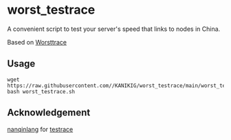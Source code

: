 # worst_testrace

A convenient script to test your server's speed that links to nodes in China.

Based on [Worsttrace](https://t.me/WorstTrace)

## Usage

```shell
wget https://raw.githubusercontent.com//KANIKIG/worst_testrace/main/worst_testrace.sh
bash worst_testrace.sh
```

## Acknowledgement

[nanqinlang](https://github.com/nanqinlang) for [testrace](https://github.com/nanqinlang-script/testrace)

